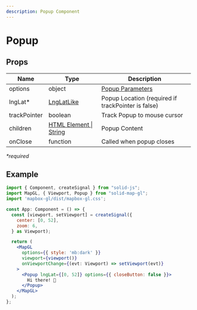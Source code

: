 ```yaml
---
description: Popup Component
---
```


# Popup

## Props

| Name         | Type                                                                               | Description                                                                            |
| ------------ | ---------------------------------------------------------------------------------- | -------------------------------------------------------------------------------------- |
| options      | object                                                                             | [Popup Parameters](https://docs.mapbox.com/mapbox-gl-js/api/markers/#popup-parameters) |
| lngLat\*     | [LngLatLike](https://docs.mapbox.com/mapbox-gl-js/api/geography/#lnglatlike)       | Popup Location (required if trackPointer is false)                                     |
| trackPointer | boolean                                                                            | Track Popup to mouse cursor                                                            |
| children     | [HTML Element \| String](https://developer.mozilla.org/en-US/docs/Web/API/Element) | Popup Content                                                                          |
| onClose      | function                                                                           | Called when popup closes                                                               |

_\*required_

## Example

```jsx
import { Component, createSignal } from "solid-js";
import MapGL, { Viewport, Popup } from "solid-map-gl";
import 'mapbox-gl/dist/mapbox-gl.css';

const App: Component = () => {
  const [viewport, setViewport] = createSignal({
    center: [0, 52],
    zoom: 6,
  } as Viewport);

  return (
    <MapGL
      options={{ style: 'mb:dark' }}
      viewport={viewport()}
      onViewportChange={(evt: Viewport) => setViewport(evt)}
    >
      <Popup lngLat={[0, 52]} options={{ closeButton: false }}>
        Hi there! 👋
      </Popup>
    </MapGL>
  );
};
```
